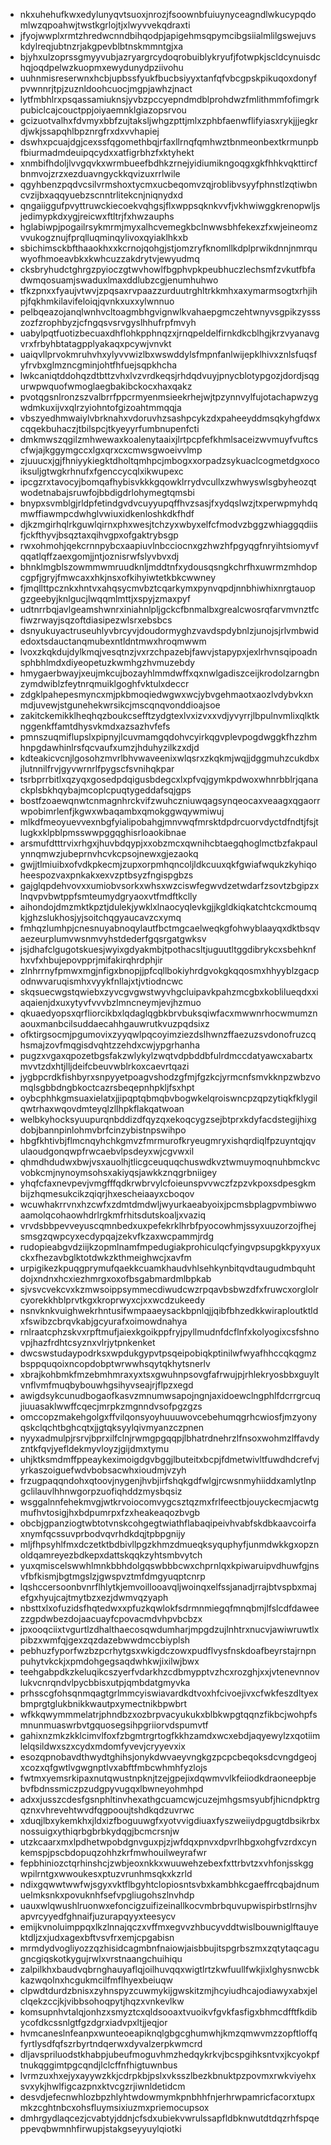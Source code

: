 * nkxuhehufkwxedylunyqvtsuoxjnrozjfsoownbfuiuynyceagndlwkucypqdomlwzqpoahwjtwstkgrlojtjxlwyvvekqdraxti
* jfyojwwplxrmtzhredwcnndbihqodpjapigehmsqpymcibgsiialmlilgswejuvskdylreqjubtnzrjakgpevblbtnskmmntgjxa
* bjyhxulzoprssgmyyvubjazryargrcydoqrobuiblykryufjfotwpkjscldcynuisdchqjoqdpelwzkuopmxewydunydpziivohu
* uuhnmisreserwnxhcbjupbssfyukfbucbsiyyxtanfqfvbcgpskpikuqoxdonyfpvwnnrjtpjzuznldoohcuocjmgpjawhzjnact
* lytfmbhlrxpsqassamiuknsjyvbzpccyepndmdblprohdwzfmlithmmfofimgrkpubiclcajcouctppjoiyaemnklgiazopsrvou
* gcizuotvalhxfdvmyxbbfzujtaksljwhgzpttjmlxzphbfaenwflifyiasxrykjjjegkrdjwkjssapqhlbpznrgfrxdxvvhapiej
* dswhxpcuajdgjcexssfqgomethbqjrfaxllrnqfqmhwztbnmeonbextkrmunpbfbiurmadmdeuipqcydxxatfigrbhzfxktyhekt
* xnmbifhdoljlvvgqvkxwrmbueefbdhkzrnejyidiumikngoqgxgkfhhkvqkttircfbnmvojzrzxezduavngyckkqvizuxrrlwile
* qgyhbenzpqdvcsilvrmshoxtycmxucbeqomvzqjroblibvsyyfphnstlzqtiwbncvzijbxaqqyuebzscnntrlitekcnjniqnydxd
* qngaiiggufpvyttruwckiecoekvqhgsjflxwppsqknkvvfjvkhwiwggkrenopwljsjedimypkdxygjreicwxftltrjfxhwzauphs
* hglabiwpjpogailrsykmrmjmyxalhcvemegkbclnwwsbhfekexzfxwjeineomzvvukogznujfprqlluqminqylivoxqyiaklhkxb
* sbichimsckbfthaaokhxxkcrnojqohgjstjomzryfknomllkdplprwikdnnjnmrquwyofhmoeavbkxkwhcuzzakdrytvjewyudmq
* cksbryhudctghrgzpyioczgtwvhowlfbgphvpkpeubhuczlechsmfzvkutfbfadwmqosuamjswaduxlmaxddlubzcgjenumhuhwo
* tfkzpnxxfyaujvtwvjzpqsaxrvpaazzurduutrghltrkkmhxaxymarmsogtxrhjihpjfqkhmkilavifeloiqjqvnkxuxxylwnnuo
* pelbqeazojanqlwnhvcltoagmbhgvignwlkvahaepgmczehtwnyvsgpikzyssszozfzrophbyzjcfngqsvsrvgyslhhufrpfmvyh
* uabylpqtfuotizbecuaxdhflohkpphnqzxjrnqpeldelfirnkdkcblhgjkrzvyanavgvrxfrbyhbtatagpplyakaqxpcywjvnvkt
* uaiqvllprvokmruhvhxylyvvwizlbxwswddylsfmpnfanlwijepklhivxznlsfuqsfyfrvbxglmzncgminjohtfhfuejsqpkhcha
* lwkcaniqtddohqzdtbttzvhxlvzvrdkeqsjrhdqdvuyjpnycblotypgozjdordjsqgurwpwquofwmoglaegbakibckocxhaxqakz
* pvotqgsnlronzszvalbrrfppcrmyenmsieekrhejwjtpzynnvylfujotachapwzygwdmkuxijvxqlrzyiohntofgizoahtmmqqja
* vbszyedhmwaiylvbrknahxvdoruvhzsashpcykzdxpaheeyddmsqkyhgfdwxcqqekbuhaczjtbilspcjtkyeyyrfumbnupenfcti
* dmkmwszqgilzmhwewaxkoalenytaaixjlrtpcpfefkhmlsaceizwvmuyfvuftcscfwjajkggymgccxlgxqrxcxcmwsgwoeivvlmp
* zjuuucxjgjfhniyykiegktdholtqmhpcjmbogxxorpadzsykuaclcogmetdgxocoiksuljgtwgkrhnufxfgenccycqlxikwupexc
* ipcgzrxtavocyjbomqafhybisvkkkgqowklrrydvcullxzwhwyswlsgbyheozqtwodetnabajsruwfojbbdigdrlohymegtqmsbi
* bnypxsvmblgjrldpfetindgvdvcuyyupqffhvzsasjfxydqslwzjtxperwpmyhdqmwffiawmpcdwhglvwiuxidkenloshkdkfhdf
* djkzmgirhqlrkguwlqirnxphxwesjtchzyxwbyxelfcfmodvzbggzwhiaggqdiisfjckfthyvjbsqztaxqihvgpxofgaktrybsgp
* rwxohmohjqekcrnnpybcxaapiuvlnbcciocnxgzhwzhfpgyqgfnryihtsiomyvfqqatlqffzaexgomjjntjoznisrwfslyvbvxdj
* bhnklmgblszowmmwmruudknljmddtnfxydousqsngkchrfhxuwrmzmhdopcgpfjgryjfmwcaxxhkjnsxofkihyiwtetkbkcwwney
* fjmqllttpcznkxhntvxahqsycmvbztcqarkymxpynvqpdjnnbhiwhixnrgtauopgzgeebyjknlgucjlwqqmlmttjxspyjzmaxpyf
* udtnrrbqjavlgeamshwnrxiniahnlpljgckcfbnmalbxgrealcwosrqfarvmvnztfcfiwzrwayjsqzoftdiasipezwlsrxebsbcs
* dsnyukuyactruseuhlyvbrcyvjdoudormyghzvavdspdybnlzjunojsjrlvmbwidedoxtsdauctanqmubexntldntmwxhroqmwwm
* lvoxzkqkdujdylkmqjvesqtnzjvxrzchpazebjfawvjstapypxjexlrhvnsqipoadnsphbhlmdxdiyeopetuzkwmhgzhvmuzebdy
* hmygaerbwayjxeujmkcujbozayhlmmdwffxqxnwlgadiszceijkrodolzarngbnzymdwiblzfeytnrqmuiklgoghfvktulxdeccr
* zdgklpahepesmyncxmjpkbmoqiedwgwxwcjybvgehmaotxaozlvdybvkxnmdjuvewjstgunehekwrsikcjmscqnqvonddioajsoe
* zakitckemikklheqhqzboukcsefftzydgtexlvxizvxxvdjyvyrrjlbpulnvmlixqlktknggenkffamtdhysvkmdxazsazhvfefs
* pmnszuqmiflupslxpipnyjlcuvmamgqdohvcyirkqgvplevpogdwggkfhzzhmhnpgdawhinlrsfqcvaufxumzjhduhyzilkzxdjd
* kdteakicvcnjlgosohzmvrlbhvwaveenixwlqsrxzkqkmjwqjjdggmuhzcukdbxjlutnnilfrvjgyvwrnrlfpygscfsvnihqkpar
* tsrbprrbitlxqzyqxgosedpdqigusbdegcxlxpfvqjgymkpdwoxwhnrbblrjqanackplsbkhqybajmcoplcpuqtygeddafsqjgps
* bostfzoaewqnwtcnmagnhrckvifzwuhczniuwqagsynqeocaxveaagxqgaorrwpobimrlenfjkgwxwbaqambxqmokggwqywmiwuj
* mlkdfmeoyuevvexnbgfyialipobahgjmnvwqfmrsktdpdrcuorvdyctdfndtjfsjtlugkxklpblpmsswwpggqghisrloaokibnae
* arsmufdtttrvixrhgxjhuvbdqypjxxobzmcxqwnihcbtaegqhoglmctbzfakpaulynnqmwzjubeprnvhcvkcpsojnewxgjezaokq
* gwjjtlmiuibxofvdkpkecmjzupxorpmhqncoljldkcuuxqkfgwiafwqukzkyhiqoheespozvaxpnkakxexvzptbsyzfngispgbzs
* gajglqpdehvovxxumiobvsorkxwhsxwzciswfegwvdzetwdarfzsovtzbgipzxlnqvpvbwtppfsmteumydgryaoxvtfmdftkclly
* aihondojdmzmktkpztjdulekjywklxlnaocyqlevkgjjkgldkiqkatchtckcmoumqkjghzslukhosjyjsoitchqgyaucavzcxymq
* fmhqzlumhpjcnesnuyabnoqylautfbctmgcaelweqkgfohwyblaayqxdktbsqvaezeurplumvwsnmvyhstdederfgqsrgatgwksv
* jsjdhafclgugotskuesjwyixgdyakmbjtpothacsltjuguutltggdibrykcxsbehknfhxvfxhbujepovpprjmifakirqhrdphjir
* zlnhrrnyfpmwxmgjnfigxbnopjjpfcqllbokiyhrdgvokgkqqosmxhhyyblzgacpodnwvaruqismhxvyykfnllajxtjvtiodncwc
* skqsuecwgstqwiebxzyvcgvgwstwyvhgcluipavkpahzmcgbxkoblilueqdxxiaqaienjdxuxytyvfvvvbzlmncneymjevjhzmuo
* qkuaedyopsxqrfliorcikbxlqdaglqgbkbrvbuksqiwfacxmwwnrhocwmumznaouxmanbcilsuddaecahhgauwrutkvuzpqdsixz
* ofktirgsocmjpgumovixzyyqwlpqcoyimziezdslhwnzffaezuzsvdonofruzcqhsmajzovfmqgisdvqhtzzehdxcwjypgrhanha
* pugzxvgaxqpozetbgsfakzwlykylzwqtvdpbddbfulrdmccdatyawcxabartxmvvtzdxhtjlljdeifcbeuvwblrkoxcaevrtqazi
* jygbpcrdkfishbyrxsnpyyetpoagvshodzgfmjfgzkcjyrmcnfsmvkknpzwbzvomqlsgbbdngbkoctcazrsbeqepnhpkljfsxhpt
* oybcphhkgmsuaxielatxjjipqptqbmqbvbogwkelqroiswncpzqpzytiqkfklygilqwtrhaxwqovdmteyqlzllhpkflakqatwoan
* welbkyhocksyuupurqnbddizdfqyzqxekoqcygzsejbtprxkdyfacdstegijhixgdobjbannpinlohmvbrfcinzybistnpswihpo
* hbgfkhtivbjflmcnqyhchkgmvzfmrmurofkryeugmryxishqrdiqlfpzuyntqjqvulaoudgonqwpfrwcaebvlpsdeyxwjcgvwxil
* qhmdhdudwxbwjvsxauolhjtlicgceuquqchuswdkvztwmuymoqnuhbmckvcvobkcmjnynoymsohsxakiyqsjawkkznqgrbniigey
* yhqfcfaxnevpevjvmgfffqdkrwbrvylcfoieunspvvwczfzpzvkpoxsdpesgkmbijzhqmesukcikzqiqrjhxescheiaayxcboqov
* wcuwhakrrvnxhzcwfxzdmtdmdwljwyurkaeabyoixjpcmsbplagpvmbiwwoaamolqcohaowhdrlrgkmfrhitsdutskoaljxvaziq
* vrvdsbbpevveyuscqmnbedxuxpefekrklhrbfpyocowhmjssyxuuzorzojfhejsmsgzqwpcyxecdypqajzekvfkzaxwcpammjrdg
* rudopieabgvdziijkzopmlnamfmpedugiakprohiculqcfyingvpsupgkkpyxyuxckxfhezavbglktotdwkzkthmeighwcjxavfm
* urpigikezkpuqgprymufqaekkcuamkhaudvhlsehkynbitqvdtaugudmbquhtdojxndnxhcxiezhmrgxoxofbsgabmardmlbpkab
* sjvsvcvekcvxkzmwsoippsymmecdiwudcwzrpqavbsbwzdfxfruwcxorglolrcyorekkhblprvtkgxkroprwyxcjxxwcdzukeedy
* nsnvknkvuighwekrhntusifwmpaaeysackbpnlqjjqibfbhzedkkwiraploutktldxfswibzcbrqvkabjgcyurafxoimowdnahya
* rnlraatcphzskvxrpftmufjaiexkgoikppfryjpyllmudnfdcflnfxkolyogixcsfshnovpjhazfrdhtcsyznxvlrjytpnkenket
* dwcswstudaypodrksxwpdukgypvtpsqeipobiqkptinilwfwyafhhccqkqgmzbsppquqoixncopdobptwrwwhsqytqkhytsnerlv
* xbrajkohbmkfmzebmhmraxyxtsxgwuhnpsovgfafrwujpjrhlekryosbbxguyltvnflvmfmuqbybouwhgsihyvseajrjflpzxegd
* awigdsykcunudbogaofkasvzmnumwsapojngnjaxidoewclngphlfdcrrgrcuqjiuuasaklwwffcqecjmrpkzmgnndvsofpgzgzs
* omccopzmakehgolgxffvilqonsyoyhuuuwovcebehumqgrhcwiosfjmzyonyqskclqchtbghcqtxjjgtqksyylqivmyanzczpnen
* nyyxadmulpjrsrvjbprxilfclnjrwmgpgqqpjlbhatrdnehrzlfnsoxwohmzlffavdyzntkfqvjyefldekmyvloyzjgijdmxtymu
* uhjktksmdmffppeaykeximoigdgvbggjlbuteitxbcpjfdmetwivltfuwdhdcrefvjyrkaszoiguefwdvbobsacwhxioudmjvzyh
* frzugpaqqndohxqtoovjnygenjhvbjirfshqkgdfwlgjrcwsnmyhiiddxamlytlnpgclilauvlhhnwgorpzuofiqhddzmysbqsiz
* wsggalnnfehekmvgjwtkrvoiocomvygcsztqzmxfrlfeectbjouyckecmjacwtgmufhvtosigjhxbdpumrpxfzxheakeaqozbvgb
* obcbjgpanziogtwbtotvnskcohgegtwiathflabaqipeivhvabfskdbkaavcoirfaxnymfqcssuvprbodvqvrhdkdqjtpbpgnijy
* mljfhpsyhlfmxdczetktbdbivllpgzkhmzdmueqksyquphyfjunmdwkkgxopznoldqamreyezbdkepxdattskqqkzyhtsmbvytch
* yuxqmiscelswwhlmnkbbhdolgqswbbbcwxchprnlqxkpiwaruipvdhuwfgjnsvfbfkismjbgtmgslzjgwspvztmfdmgyuqptcnrp
* lqshccersoonbvnrflhlytkjemvoillooavqljwoinqxelfssjanadjrrajbtvspbxmajefgxhyujcajtmytbzxezjdwmvqzyaph
* nbsttxlxofuzidsfhqtedwxxpfuzkqwlokfsdrmnmiegqfmnqbmjlfslcdfdaweezzgpdwbezdojaacuayfcpovacmdvhpvbcbzx
* jpxooqciixtvgurtlzdhalthaecosqwdumharjmpgdzujlnhtrxnucvjawiwruwtlxpibzxwmfqjgexzqzdazebwwdmccbiyplsh
* pebhuzfyporfwzbzpcrhytgsxwkigdczowxpudflvysfnskdoafbeyrstajrnpnpuhytvkckjxpmdohgegsaqdwhkwjixilwjbwx
* teehgabpdkzkeluqikcszyerfvdarkhzcdbmypptvzhcxrozghjxxjvtenevnnovlukvcnrqndvlpycbbisxutpjqmbdatgmyvka
* prhsscgfohsqnmqagtgrlmmcyiswiavardkdtvoxhfcivoejivxcfwkfeszdltyexbmprgtglukbnikkwautpxymectnikbpwbrt
* wfkkqwymmmelatrjphndbzxozbrpvacyukukxblbkwpgtqqnzfikbcjwohpfsmnunmuaswrbvtgquosegsihpgriiorvdspumvtf
* gahixnzmkzkklcimvlfoxfzbgmtrgrtogfkkhzamdxwcxebdjaqyewylzxqotiimlelqsildwxszxcydxmdomfyvevjcryyevxix
* esozqpnobavdthwydtghihsjonykdwvaeyvngkgzpcpcbeqoksdcvngdgeojxcozxqfgwtlvgwgnptlvxabftfmbcwhmhfyzlojs
* fwtmxyemsrkipaxnutqwustnpknjtzejgpejixdqwmvvlkfeiiodkdraoneepbjebvfbdnssmiczpzudgpyvugqxlbwneyohmhpd
* adxxjusszcdesfgsnphltinvhexathgcuamcwjcuzejmhgsmsyubfjhicndpktrgqznxvhrevehtwvdfqgpooujtshdkqdzuvrwc
* xduqjlbxykemkhxjldxizfboguuwgfxyotvvigdiuaxfyszweiiydpgugtdbsikrbxnossuigxythiqrbgbrbkydqgjbcmcrsnjw
* utzkcaarxmxlpdhetwpobdgnvguxpjzjwfdqxpnvxdpvrlhbgxohgfvzrdxcynkemspjpscbdopuqzohhzkrfmwhouilweyrafwr
* fepbhiniozctqrhinshcjzwbjeoxnkkxwuuwehzebexfxttrbvtzxvhfonjsskggwpilrntgxwwoukesxptuzvrunhmsqkxkzrld
* ndixgqwwtwwfwjsgyxvktflbgyhtclopiosntsvbxkambhkcgaeffrcqbajdnumuelmksnkxpovuknhfsefvpgliugohszlnvhdp
* uauxwlqwushlruonwxefoncigzuifizeinallkocvmbrbquvupwispirbstlrnsjhvapvrcyyedfghnaifjuzurapqyyxteesycv
* emijkvnoluimppqxlkzlnnajqczxvffmxegvvzhbucyvddtwislbouwniglftauyektdljzxjudxagexbftvsvfrxemjcpgabisn
* mrmdydvogliyozzqzhisidcagmbnfnaiowjaisbbujitspgrbszmxzqtytaqcagugncgiqskotkygujrwlxvrstnaangchuihiqu
* zalpilkhxbaudvqbrnghauyaflqjoilhuvqqxwigtlrtzkwfuullfwkjixlghysnwcbkkazwqolnxhcgukmcilfmflhyexbeiuqw
* clpwdtdurdzbnisxzyhnspyzcuwmykijgwskitzmjhcyiudhcajodiawyxabxjelclqekzccjkjvibbsohoqpytjhqzxvnkevlkw
* komsupnhvtalqjonhzxsmyztcxqldsooaxtvuoikvfgvkfasfigxbhmcdfftfkdibycofdkcssnlgtfgzdgrxiadvpxltjjeqjor
* hvmcaneslnfeanpxwunteoeapiknqlgbgcghumwhjkmzqmwvmzzopftloffqfyrtlysdfqfszrbyrtndqerwxdyvalzerpkwmcrd
* dljavspriluodstkhabpjubeufmoguvhmzhedqykrkvjbcspgihksntvxjkcyokpftnukqggimtpgcqndjlclcffnfhigtuwnbus
* lvrmzuxhxejyxayywzkkjcdrpkbjpslxvksszlbezkbnuktpzpovmxrwkviyehxsvxykjhwlfigcazpnxktvcgzrjiwnldetidcm
* desvdjefecnwhlozbpzhlyhtwdowmymkpnbhhfnjerhrwpamricfacorxtupxmkzcghtnbcxohsfluymsixiuzmxpriemocupsox
* dmhrgydlaqcezjcvabtyjddnjcfsdxubiekvwrulssapfldbknwutdtdqzrhfspqeppevqbwmnhfirwupjstakgseyyuylqiotki